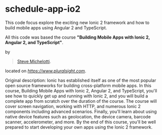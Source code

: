 # schedule-app-io2

This code focus explore the exciting new Ionic 2 framework and how to build mobile apps using Angular 2 and TypeScript.

All this code was based the course **"Building Mobile Apps with Ionic 2, Angular 2, and TypeScript"**.

by 
> [Steve Michelotti](http://stevemichelotti.com/).

located on *https://www.pluralsight.com*.

Original description:
Ionic has established itself as one of the most popular open source frameworks for building cross-platform mobile apps. 
In this course, Building Mobile Apps with Ionic 2, Angular 2, and TypeScript, you'll see how to quickly get up and running with Ionic 2, 
and you will build a complete app from scratch over the duration of the course. The course will cover screen navigation, 
working with HTTP, and numerous Ionic 2 components including advanced scenarios. Finally, 
you'll learn about using native device features such as geolocation, the device camera, barcode scanner, accelerometer, and more. 
By the end of this course, you'll be well prepared to start developing your own apps using the Ionic 2 framework.



